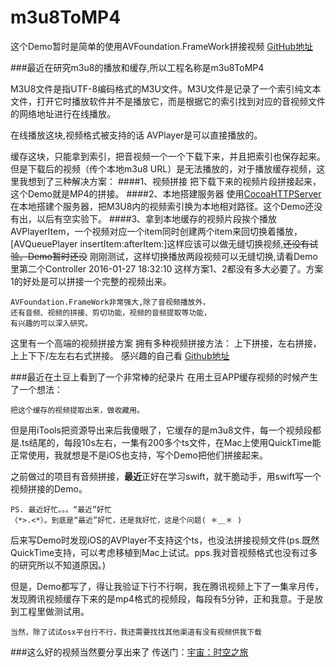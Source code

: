# m3u8ToMP4
这个Demo暂时是简单的使用AVFoundation.FrameWork拼接视频
[GitHub地址](https://github.com/xyqjay/m3u8ToMP4)

###最近在研究m3u8的播放和缓存,所以工程名称是m3u8ToMP4

M3U8文件是指UTF-8编码格式的M3U文件。M3U文件是记录了一个索引纯文本文件，打开它时播放软件并不是播放它，而是根据它的索引找到对应的音视频文件的网络地址进行在线播放。

在线播放这块,视频格式被支持的话 AVPlayer是可以直接播放的。

缓存这块，只能拿到索引，把音视频一个一个下载下来，并且把索引也保存起来。但是下载后的视频（传个本地m3u8 URL）是无法播放的，对于播放缓存视频，这里我想到了三种解决方案：
####1、视频拼接
把下载下来的视频片段拼接起来，这个Demo就是MP4的拼接。
####2、本地搭建服务器
使用[CocoaHTTPServer](https://github.com/robbiehanson/CocoaHTTPServer)在本地搭建个服务器，把M3U8内的视频索引换为本地相对路径。这个Demo还没有出，以后有空实验下。
####3、拿到本地缓存的视频片段挨个播放
AVPlayerItem，一个视频对应一个item同时创建两个item来回切换着播放，[AVQueuePlayer insertItem:afterItem:]这样应该可以做无缝切换视频,~~还没有试验。Demo暂时还没~~ 
刚刚测试，这样切换播放两段视频可以无缝切换,请看Demo里第二个Controller 2016-01-27 18:32:10
这样方案1、2都没有多大必要了。方案1的好处是可以拼接一个完整的视频出来。


```
AVFoundation.FrameWork非常强大,除了音视频播放外，
还有音频、视频的拼接、剪切功能，视频的音频提取等功能，
有兴趣的可以深入研究。
```

这里有一个高端的视频拼接方案
拥有多种视频拼接方法： 上下拼接，左右拼接， 上上下下/左左右右式拼接。
感兴趣的自己看 [Github地址](https://github.com/xujingzhou/VideoSplice)

###最近在土豆上看到了一个非常棒的纪录片
在用土豆APP缓存视频的时候产生了一个想法：

```
把这个缓存的视频提取出来，做收藏用。
```

但是用iTools把资源导出来后我傻眼了，它缓存的是m3u8文件，每一个视频段都是.ts结尾的，每段10s左右，一集有200多个ts文件，在Mac上使用QuickTime能正常使用，我就想是不是iOS也支持，写个Demo把他们拼接起来。

之前做过的项目有音频拼接，**最近**正好在学习swift，就干脆动手，用swift写一个视频拼接的Demo。

```
PS. 最近好忙。。。“最近”好忙
（*>.<*）。到底是“最近”好忙，还是我好忙，这是个问题( ＊＿＊ ) 
```
后来写Demo时发现iOS的AVPlayer不支持这个ts，也没法拼接视频文件(ps.既然QuickTime支持，可以考虑移植到Mac上试试。pps.我对音视频格式也没有过多的研究所以不知道原因。)

但是，Demo都写了，得让我验证下行不行啊，我在腾讯视频上下了一集芈月传，发现腾讯视频缓存下来的是mp4格式的视频段，每段有5分钟，正和我意。于是放到工程里做测试用。

```
当然，除了试试osx平台行不行，我还需要找找其他渠道有没有视频供我下载
```
###这么好的视频当然要分享出来了 传送门：[宇宙：时空之旅](http://www.tudou.com/plcover/3PSPjRMccHc/)




